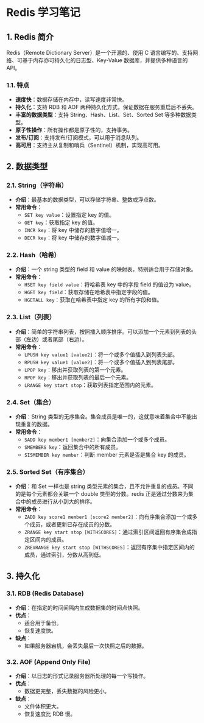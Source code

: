 # Redis 学习笔记

## 1. Redis 简介

Redis（Remote Dictionary Server）是一个开源的、使用 C 语言编写的、支持网络、可基于内存亦可持久化的日志型、Key-Value 数据库，并提供多种语言的 API。

### 1.1. 特点

- **速度快**：数据存储在内存中，读写速度非常快。
- **持久化**：支持 RDB 和 AOF 两种持久化方式，保证数据在服务重启后不丢失。
- **丰富的数据类型**：支持 String、Hash、List、Set、Sorted Set 等多种数据类型。
- **原子性操作**：所有操作都是原子性的，支持事务。
- **发布/订阅**：支持发布/订阅模式，可以用于消息队列。
- **高可用**：支持主从复制和哨兵（Sentinel）机制，实现高可用。

## 2. 数据类型

### 2.1. String（字符串）

- **介绍**：最基本的数据类型，可以存储字符串、整数或浮点数。
- **常用命令**：
  - `SET key value`：设置指定 key 的值。
  - `GET key`：获取指定 key 的值。
  - `INCR key`：将 key 中储存的数字值增一。
  - `DECR key`：将 key 中储存的数字值减一。

### 2.2. Hash（哈希）

- **介绍**：一个 string 类型的 field 和 value 的映射表，特别适合用于存储对象。
- **常用命令**：
  - `HSET key field value`：将哈希表 key 中的字段 field 的值设为 value。
  - `HGET key field`：获取存储在哈希表中指定字段的值。
  - `HGETALL key`：获取在哈希表中指定 key 的所有字段和值。

### 2.3. List（列表）

- **介绍**：简单的字符串列表，按照插入顺序排序。可以添加一个元素到列表的头部（左边）或者尾部（右边）。
- **常用命令**：
  - `LPUSH key value1 [value2]`：将一个或多个值插入到列表头部。
  - `RPUSH key value1 [value2]`：将一个或多个值插入到列表尾部。
  - `LPOP key`：移出并获取列表的第一个元素。
  - `RPOP key`：移出并获取列表的最后一个元素。
  - `LRANGE key start stop`：获取列表指定范围内的元素。

### 2.4. Set（集合）

- **介绍**：String 类型的无序集合。集合成员是唯一的，这就意味着集合中不能出现重复的数据。
- **常用命令**：
  - `SADD key member1 [member2]`：向集合添加一个或多个成员。
  - `SMEMBERS key`：返回集合中的所有成员。
  - `SISMEMBER key member`：判断 member 元素是否是集合 key 的成员。

### 2.5. Sorted Set（有序集合）

- **介绍**：和 Set 一样也是 string 类型元素的集合，且不允许重复的成员。不同的是每个元素都会关联一个 double 类型的分数。redis 正是通过分数来为集合中的成员进行从小到大的排序。
- **常用命令**：
  - `ZADD key score1 member1 [score2 member2]`：向有序集合添加一个或多个成员，或者更新已存在成员的分数。
  - `ZRANGE key start stop [WITHSCORES]`：通过索引区间返回有序集合成指定区间内的成员。
  - `ZREVRANGE key start stop [WITHSCORES]`：返回有序集中指定区间内的成员，通过索引，分数从高到低。

## 3. 持久化

### 3.1. RDB (Redis Database)

- **介绍**：在指定的时间间隔内生成数据集的时间点快照。
- **优点**：
  - 适合用于备份。
  - 恢复速度快。
- **缺点**：
  - 如果服务器宕机，会丢失最后一次快照之后的数据。

### 3.2. AOF (Append Only File)

- **介绍**：以日志的形式记录服务器所处理的每一个写操作。
- **优点**：
  - 数据更完整，丢失数据的风险更小。
- **缺点**：
  - 文件体积更大。
  - 恢复速度比 RDB 慢。
